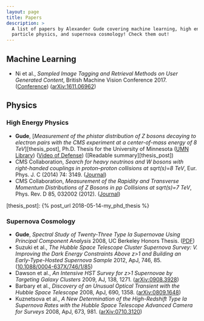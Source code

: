 ```yaml
---
layout: page
title: Papers
description: >
  A list of papers by Alexander Gude covering machine learning, high energy
  particle physics, and supernova cosmology! Check them out!
---
```


## Machine Learning

- Ni et al., *Sampled Image Tagging and Retrieval Methods on User Generated
  Content*, British Machine Vision Conference 2017.
  ([Conference](https://www.dropbox.com/s/q2bquqawpg8htgc/0956.pdf?dl=1A))
  ([arXiv:1611.06962](https://arxiv.org/abs/1611.06962))

## Physics

### High Energy Physics

- **Gude**, [*Measurement of the phistar distribution of Z bosons decaying to
  electron pairs with the CMS experiment at a center-of-mass energy of 8
  TeV*][thesis_post], Ph.D. Thesis for the University of Minnesota ([UMN
  Library](https://hdl.handle.net/11299/175445)) ([Video of
  Defense](https://www.youtube.com/watch?v=oEcGh5ds4D8)) ([Readable
  summary][thesis_post])
- CMS Collaboration, *Search for heavy neutrinos and W bosons with
  right-handed couplings in proton–proton collisions at sqrt(s)=8 TeV*, Eur.
  Phys. J. C (2014) 74: 3149.
  ([Journal](http://dx.doi.org/10.1140/epjc/s10052-014-3149-z))
- CMS Collaboration, *Measurement of the Rapidity and Transverse Momentum
  Distributions of Z Bosons in pp Collisions at sqrt(s)=7 TeV*, Phys. Rev. D
  85, 032002 (2012). ([Journal](http://dx.doi.org/10.1103/PhysRevD.85.032002))

[thesis_post]: {% post_url 2018-05-14-my_phd_thesis %}

### Supernova Cosmology

- **Gude**, *Spectral Study of Twenty-Three Type Ia Supernovae Using Principal
  Component Analysis* 2008, UC Berkeley Honors Thesis.
  ([PDF](/files/undergrad_thesis.pdf))
- Suzuki et al., *The Hubble Space Telescope Cluster Supernova Survey: V.
  Improving the Dark Energy Constraints Above z\>1 and Building an
  Early-Type-Hosted Supernova Sample* 2012, ApJ, 746, 85.
  ([10.1088/0004-637X/746/1/85](http://dx.doi.org/10.1088/0004-637X/746/1/85))
- Dawson et al., *An Intensive HST Survey for z\>1 Supernovae by Targeting
  Galaxy Clusters* 2009, AJ, 138, 1271.
  ([arXiv:0908.3928](http://arxiv.org/abs/0908.3928))
- Barbary et al., *Discovery of an Unusual Optical Transient with the Hubble
  Space Telescope* 2008, ApJ, 690, 1358.
  ([arXiv:0809.1648](http://arxiv.org/abs/0809.1648))
- Kuznetsova et al., *A New Determination of the High-Redshift Type Ia
  Supernova Rates with the Hubble Space Telescope Advanced Camera for Surveys*
  2008, ApJ, 673, 981. ([arXiv:0710.3120](http://arxiv.org/abs/0710.3120))

